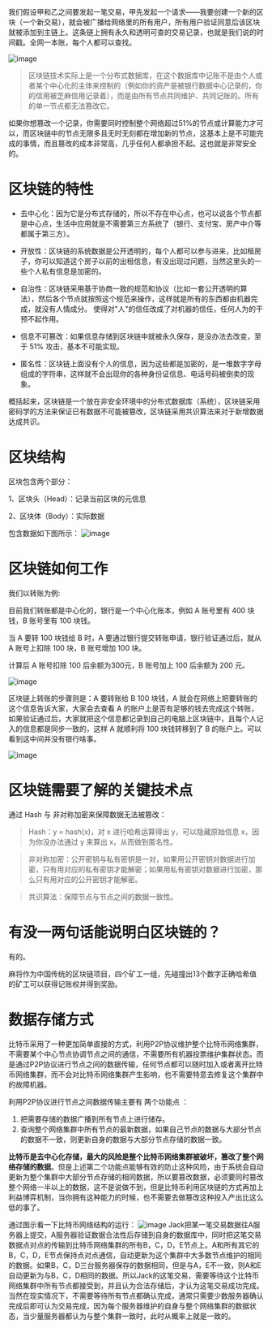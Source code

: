 我们假设甲和乙之间要发起一笔交易，甲先发起一个请求——我要创建一个新的区块（一个新交易），就会被广播给网络里的所有用户，所有用户验证同意后该区块就被添加到主链上。这条链上拥有永久和透明可查的交易记录，也就是我们说的时间戳。全网一本账，每个人都可以查找。

![image](http://p1.pstatp.com/large/616b0002f627a3c5daba)

> 区块链技术实际上是一个分布式数据库，在这个数据库中记账不是由个人或者某个中心化的主体来控制的（例如你的资产是被银行数据中心记录的，你的信用被芝麻信用记录着），而是由所有节点共同维护、共同记账的。所有的单一节点都无法篡改它。

如果你想篡改一个记录，你需要同时控制整个网络超过51%的节点或计算能力才可以，而区块链中的节点无限多且无时无刻都在增加新的节点，这基本上是不可能完成的事情，而且篡改的成本非常高，几乎任何人都承担不起。这也就是非常安全的。


# 区块链的特性
- 去中心化：因为它是分布式存储的，所以不存在中心点，也可以说各个节点都是中心点，生活中应用就是不需要第三方系统了（银行、支付宝、房产中介等都属于第三方）。

- 开放性：区块链的系统数据是公开透明的，每个人都可以参与进来，比如租房子，你可以知道这个房子以前的出租信息，有没出现过问题，当然这里头的一些个人私有信息是加密的。

- 自治性：区块链采用基于协商一致的规范和协议（比如一套公开透明的算法），然后各个节点就按照这个规范来操作，这样就是所有的东西都由机器完成，就没有人情成分。 使得对"人"的信任改成了对机器的信任，任何人为的干预不起作用。

- 信息不可篡改：如果信息存储到区块链中就被永久保存，是没办法去改变，至于 51% 攻击，基本不可能实现。

- 匿名性：区块链上面没有个人的信息，因为这些都是加密的，是一堆数字字母组成的字符串，这样就不会出现你的各种身份证信息、电话号码被倒卖的现象。

概括起来，区块链是一个放在非安全环境中的分布式数据库（系统），区块链采用密码学的方法来保证已有数据不可能被篡改，区块链采用共识算法来对于新增数据达成共识。 

# 区块结构
区块包含两个部分：

1、区块头（Head）：记录当前区块的元信息

2、区块体（Body）：实际数据

包含数据如下图所示：
![image](http://p1.pstatp.com/large/pgc-image/15211218379562e8d2d309a)

# 区块链如何工作
我们以转账为例:

目前我们转账都是中心化的，银行是一个中心化账本，例如 A 账号里有 400 块钱，B 账号里有 100 块钱。

当 A 要转 100 块钱给 B 时，A 要通过银行提交转账申请，银行验证通过后，就从 A 账号上扣除 100 块，B 账号增加 100 块。

计算后 A 账号扣除 100 后余额为300元，B 账号加上 100 后余额为 200 元。

![image](http://p3.pstatp.com/large/pgc-image/1521121904633d042daa96a)

区块链上转账的步骤则是：A 要转账给 B 100 块钱，A 就会在网络上把要转账的这个信息告诉大家，大家会去查看 A 的账户上是否有足够的钱去完成这个转账，如果验证通过后，大家就把这个信息都记录到自己的电脑上区块链中，且每个人记入的信息都是同步一致的，这样 A 就顺利将 100 块钱转移到了 B 的账户上。可以看到这中间并没有银行啥事。

![image](http://p1.pstatp.com/large/pgc-image/15211219465379fa31733de)

# 区块链需要了解的关键技术点
通过 Hash 与 非对称加密来保障数据无法被篡改：

> Hash：y = hash(x)，对 x 进行哈希运算得出 y，可以隐藏原始信息 x，因为你没办法通过 y 来算出 x，从而做到匿名性。

> 非对称加密：公开密钥与私有密钥是一对，如果用公开密钥对数据进行加密，只有用对应的私有密钥才能解密；如果用私有密钥对数据进行加密，那么只有用对应的公开密钥才能解密。

> 共识算法：保障节点与节点之间的数据一致性。

# 有没一两句话能说明白区块链的？

有的。

麻将作为中国传统的区块链项目，四个矿工一组，先碰撞出13个数字正确哈希值的矿工可以获得记账权并得到奖励。

# 数据存储方式
比特币采用了一种更加简单直接的方式，利用P2P协议维护整个比特币网络集群，不需要某个中心节点协调节点之间的通信，不需要所有机器投票维护集群状态。而是通过P2P协议进行节点之间的数据传输，任何节点都可以随时加入或者离开比特币网络集群，而不会对比特币网络集群产生影响，也不需要特意去修复这个集群中的故障机器。

利用P2P协议进行节点之间数据传输主要有 两个功能点 ：

1. 把需要存储的数据广播到所有节点上进行储存。
2. 查询整个网络集群中所有节点的最新数据，如果自己节点的数据与大部分节点的数据不一致，则更新自身的数据与大部分节点存储的数据一致。

**比特币是去中心化存储，最大的风险是整个比特币网络集群被破坏，篡改了整个网络存储的数据**。但是上述第二个功能点能够有效的防止这种风险，由于系统会自动更新为整个集群中大部分节点存储的相同数据，所以要篡改数据，必须要同时篡改整个网络一半以上的数据，这不是说做不到，但是比特币利用区块链的方式再加上利益博弈机制，当你拥有这种能力的时候，也不需要去做篡改这种投入产出比这么低的事了。

通过图示看一下比特币网络结构的运行：
![image](http://p9.pstatp.com/large/6ecb000a9e6ba5a64af4)
Jack把某一笔交易数据往A服务器上提交，A服务器验证数据合法性后存储到自身的数据库中，同时把这笔交易数据点对点的传输到比特币网络集群的所有B，C，D，E节点上。A和所有其它的B，C，D，E节点保持点对点通信，自动更新为这个集群中大多数节点维护的相同的数据。如果B，C，D三台服务器保存的数据相同，但是与A，E不一致，则A和E自动更新为与B，C，D相同的数据。所以Jack的这笔交易，需要等待这个比特币网络集群中所有节点都接受到，并且认为合法存储后，才认为这笔交易成功完成。当然在现实情况下，不需要等待所有节点都确认完成，通常只需要少数服务器确认完成后即可认为交易完成，因为每个服务器维护的自身与整个网络集群的数据状态，当少量服务器都认为与整个集群一致时，此时从概率上就是一致的。